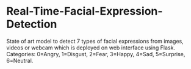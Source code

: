 # Real-Time-Facial-Expression-Detection
State of art model to detect 7 types of facial expressions from images, videos or webcam  which is deployed on web interface using Flask.
Categories: 0=Angry, 1=Disgust, 2=Fear, 3=Happy, 4=Sad, 5=Surprise, 6=Neutral. 
